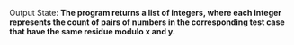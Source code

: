 Output State: **The program returns a list of integers, where each integer represents the count of pairs of numbers in the corresponding test case that have the same residue modulo x and y.**